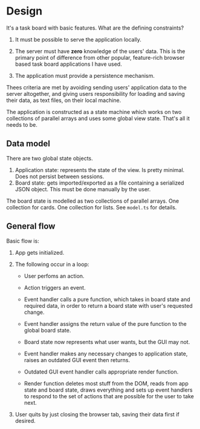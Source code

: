 # Design

It's a task board with basic features.  What are the defining constraints?

1. It must be possible to serve the application locally.

2. The server must have __zero__ knowledge of the users' data.  This is the primary point of difference from other popular, feature-rich browser based task board applications I have used.

3. The application must provide a persistence mechanism.

Thees criteria are met by avoiding sending users' application data to the server altogether, and giving users responsibility for loading and saving their data, as text files, on their local machine.

The application is constructed as a state machine which works on two collections of parallel arrays and uses some global view state.  That's all it needs to be.

## Data model

There are two global state objects.

1. Application state: represents the state of the view.  Is pretty minimal.  Does not persist between sessions.
2. Board state: gets imported/exported as a file containing a serialized JSON object.  This must be done manually by the user.

The board state is modelled as two collections of parallel arrays.  One collection for cards.  One collection for lists.  See `model.ts` for details.

## General flow

Basic flow is:

1. App gets initialized.
2. The following occur in a loop:

    - User perfoms an action.

    - Action triggers an event.

    - Event handler calls a pure function, which takes in board state and required data, in order to return a board state with user's requested change.

    - Event handler assigns the return value of the pure function to the global board state.

    - Board state now represents what user wants, but the GUI may not.

    - Event handler makes any necessary changes to application state, raises an outdated GUI event then returns.

    - Outdated GUI event handler calls appropriate render function.

    - Render function deletes most stuff from the DOM, reads from app state and board state, draws everything and sets up event handlers to respond to the set of actions that are possible for the user to take next.

3. User quits by just closing the browser tab, saving their data first if desired.